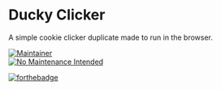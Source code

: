 # Ducky Clicker
A simple cookie clicker duplicate made to run in the browser.

[![Maintainer](https://img.shields.io/badge/maintainer-SwiftGuard1-blue)](https://github.com/SwiftGuard1)  
[![No Maintenance Intended](http://unmaintained.tech/badge.svg)](http://unmaintained.tech/)  
  
[![forthebadge](https://forthebadge.com/images/badges/uses-js.svg)](https://forthebadge.com)

